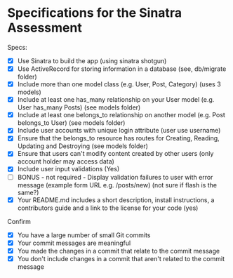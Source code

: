 # Specifications for the Sinatra Assessment

Specs:
- [x] Use Sinatra to build the app (using sinatra shotgun)
- [x] Use ActiveRecord for storing information in a database (see, db/migrate folder)
- [x] Include more than one model class (e.g. User, Post, Category) (uses 3 models)
- [x] Include at least one has_many relationship on your User model (e.g. User has_many Posts) (see models folder)
- [x] Include at least one belongs_to relationship on another model (e.g. Post belongs_to User) (see models folder)
- [x] Include user accounts with unique login attribute (user use username)
- [x] Ensure that the belongs_to resource has routes for Creating, Reading, Updating and Destroying (see models folder)
- [x] Ensure that users can't modify content created by other users (only account holder may access data)
- [x] Include user input validations (Yes)
- [ ] BONUS - not required - Display validation failures to user with error message (example form URL e.g. /posts/new) (not sure if flash is the same?)
- [x] Your README.md includes a short description, install instructions, a contributors guide and a link to the license for your code (yes)

Confirm
- [x] You have a large number of small Git commits
- [x] Your commit messages are meaningful
- [x] You made the changes in a commit that relate to the commit message
- [x] You don't include changes in a commit that aren't related to the commit message